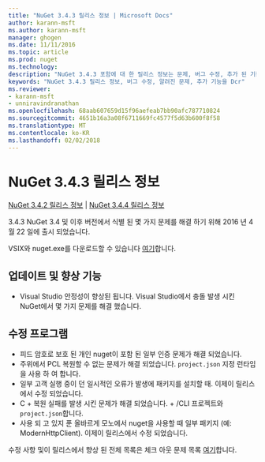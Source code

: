 ```yaml
---
title: "NuGet 3.4.3 릴리스 정보 | Microsoft Docs"
author: karann-msft
ms.author: karann-msft
manager: ghogen
ms.date: 11/11/2016
ms.topic: article
ms.prod: nuget
ms.technology: 
description: "NuGet 3.4.3 포함에 대 한 릴리스 정보는 문제, 버그 수정, 추가 된 기능 및 Dcr 알려져 있습니다."
keywords: "NuGet 3.4.3 릴리스 정보, 버그 수정, 알려진 문제, 추가 기능을 Dcr"
ms.reviewer:
- karann-msft
- unniravindranathan
ms.openlocfilehash: 68aab607659d15f96aefeab7bb90afc787710824
ms.sourcegitcommit: 4651b16a3a08f6711669fc4577f5d63b600f8f58
ms.translationtype: MT
ms.contentlocale: ko-KR
ms.lasthandoff: 02/02/2018
---
```

# <a name="nuget-343-release-notes"></a>NuGet 3.4.3 릴리스 정보

[NuGet 3.4.2 릴리스 정보](../release-notes/nuget-3.4.2.md) | [NuGet 3.4.4 릴리스 정보](../release-notes/nuget-3.4.4.md)

3.4.3 NuGet 3.4 및 이후 버전에서 식별 된 몇 가지 문제를 해결 하기 위해 2016 년 4 월 22 일에 출시 되었습니다.

VSIX와 nuget.exe를 다운로드할 수 있습니다 [여기](https://dist.nuget.org/index.html)합니다.

## <a name="updates-and-improvements"></a>업데이트 및 향상 기능

* Visual Studio 안정성이 향상된 됩니다. Visual Studio에서 충돌 발생 시킨 NuGet에서 몇 가지 문제를 해결 했습니다.

## <a name="fixes"></a>수정 프로그램

* 피드 암호로 보호 된 개인 nuget이 포함 된 일부 인증 문제가 해결 되었습니다.
* 주위에서 PCL 복원할 수 없는 문제가 해결 되었습니다. `project.json` 지정 런타임을 사용 하 여 합니다.
* 일부 고객 실행 중이 던 일시적인 오류가 발생에 패키지를 설치할 때. 이제이 릴리스에서 수정 되었습니다.
* C + 복원 실패를 발생 시킨 문제가 해결 되었습니다. + /CLI 프로젝트와 `project.json`합니다.
* 사용 되 고 있지 푼 올바르게 모노에서 nuget을 사용할 때 일부 패키지 (예: ModernHttpClient). 이제이 릴리스에서 수정 되었습니다.

수정 사항 및이 릴리스에서 향상 된 전체 목록은 체크 아웃 문제 목록 [여기](https://github.com/NuGet/Home/issues?q=is%3Aissue+milestone%3A3.4.3+is%3Aclosed)합니다.